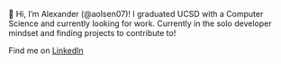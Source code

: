 👋 Hi, I’m Alexander (@aolsen07)! I graduated UCSD with a Computer Science and currently looking for work.
Currently in the solo developer mindset and finding projects to contribute to!  

Find me on [LinkedIn](https://www.linkedin.com/in/alexander-w-olsen/)
